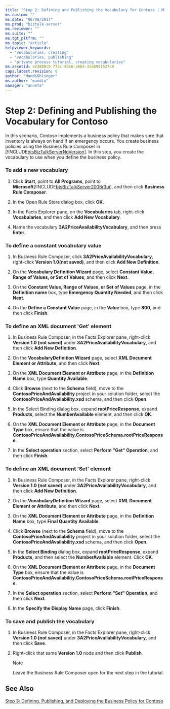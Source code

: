 ```yaml
---
title: "Step 2: Defining and Publishing the Vocabulary for Contoso | Microsoft Docs"
ms.custom: ""
ms.date: "06/08/2017"
ms.prod: "biztalk-server"
ms.reviewer: ""
ms.suite: ""
ms.tgt_pltfrm: ""
ms.topic: "article"
helpviewer_keywords: 
  - "vocabularies, creating"
  - "vocabularies, publishing"
  - "private process tutorial, creating vocabularies"
ms.assetid: e23880c0-772c-48c6-a6b5-32eb951527c8
caps.latest.revision: 8
author: "MandiOhlinger"
ms.author: "mandia"
manager: "anneta"
---
```

# Step 2: Defining and Publishing the Vocabulary for Contoso
In this scenario, Contoso implements a business policy that makes sure that inventory is always on hand if an emergency occurs. You create business policies using the Business Rule Composer in [!INCLUDE[btsBizTalkServerNoVersion](../../includes/btsbiztalkservernoversion-md.md)]. In this step, you create the vocabulary to use when you define the business policy.  
  
### To add a new vocabulary  
  
1.  Click **Start**, point to **All Programs**, point to **Microsoft**[!INCLUDE[btsBizTalkServer2006r3ui](../../includes/btsbiztalkserver2006r3ui-md.md)], and then click **Business Rule Composer**.  
  
2.  In the Open Rule Store dialog box, click **OK**.  
  
3.  In the Facts Explorer pane, on the **Vocabularies** tab, right-click **Vocabularies**, and then click **Add New Vocabulary**.  
  
4.  Name the vocabulary **3A2PriceAvailabilityVocabulary**, and then press **Enter**.  
  
### To define a constant vocabulary value  
  
1.  In Business Rule Composer, click **3A2PriceAvailabilityVocabulary**, right-click **Version 1.0(not saved)**, and then click **Add New Definition**.  
  
2.  On the **Vocabulary Definition Wizard** page, select **Constant Value, Range of Values, or Set of Values**, and then click **Next**.  
  
3.  On the **Constant Value, Range of Values, or Set of Values** page, in the **Definition name** box, type **Emergency Quantity Needed**, and then click **Next**.  
  
4.  On the **Define a Constant Value** page, in the **Value** box, type **800**, and then click **Finish**.  
  
### To define an XML document 'Get' element  
  
1.  In Business Rule Composer, in the Facts Explorer pane, right-click **Version 1.0 (not saved)** under **3A2PriceAvailabilityVocabulary**, and then click **Add New Definition**.  
  
2.  On the **VocabularyDefinition Wizard** page, select **XML Document Element or Attribute**, and then click **Next**.  
  
3.  On the **XML Document Element or Attribute** page, in the **Definition Name** box, type **Quantity Available**.  
  
4.  Click **Browse** (next to the **Schema** field), move to the **ContosoPriceAndAvailability** project in your solution folder, select the **ContosoPriceAndAvailability.xsd** schema, and then click **Open**.  
  
5.  In the Select Binding dialog box, expand **rootPriceResponse**, expand **Products**, select the **NumberAvailable** element, and then click **OK**.  
  
6.  On the **XML Document Element or Attribute** page, in the **Document Type** box, ensure that the value is **ContosoPriceAndAvailability.ContosoPriceSchema.rootPriceResponse**.  
  
7.  In the **Select operation** section, select **Perform "Get" Operation**, and then click **Finish**.  
  
### To define an XML document 'Set' element  
  
1.  In Business Rule Composer, in the Facts Explorer pane, right-click **Version 1.0 (not saved)** under **3A2PriceAvailabilityVocabulary**, and then click **Add New Definition**.  
  
2.  On the **VocabularyDefinition Wizard** page, select **XML Document Element or Attribute**, and then click **Next**.  
  
3.  On the **XML Document Element or Attribute** page, in the **Definition Name** box, type **Final Quantity Available**.  
  
4.  Click **Browse** (next to the **Schema** field), move to the **ContosoPriceAndAvailability** project in your solution folder, select the **ContosoPriceAndAvailability.xsd** schema, and then click **Open**.  
  
5.  In the **Select Binding** dialog box, expand **rootPriceResponse**, expand **Products**, and then select the **NumberAvailable** element. Click **OK**.  
  
6.  On the **XML Document Element or Attribute** page, in the **Document Type** box, ensure that the value is **ContosoPriceAndAvailability.ContosoPriceSchema.rootPriceResponse**.  
  
7.  In the **Select operation** section, select **Perform "Set" Operation**, and then click **Next**.  
  
8.  In the **Specify the Display Name** page, click **Finish**.  
  
### To save and publish the vocabulary  
  
1.  In Business Rule Composer, in the Facts Explorer pane, right-click **Version 1.0 (not saved)** under **3A2PriceAvailabilityVocabulary**, and then click **Save**.  
  
2.  Right-click that same **Version 1.0** node and then click **Publish**.  
  
    > [!NOTE]
    >  Leave the Business Rule Composer open for the next step in the tutorial.  
  
## See Also  
 [Step 3: Defining, Publishing, and Deploying the Business Policy for Contoso](../../adapters-and-accelerators/accelerator-rosettanet/step-3-defining-publishing-and-deploying-the-business-policy-for-contoso.md)